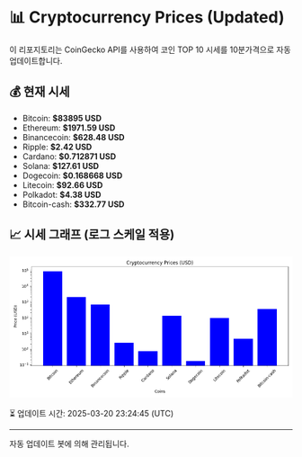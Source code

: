 
# 📊 Cryptocurrency Prices (Updated)

이 리포지토리는 CoinGecko API를 사용하여 코인 TOP 10 시세를 10분가격으로 자동 업데이트합니다.

## 💰 현재 시세
- Bitcoin: **$83895 USD**
- Ethereum: **$1971.59 USD**
- Binancecoin: **$628.48 USD**
- Ripple: **$2.42 USD**
- Cardano: **$0.712871 USD**
- Solana: **$127.61 USD**
- Dogecoin: **$0.168668 USD**
- Litecoin: **$92.66 USD**
- Polkadot: **$4.38 USD**
- Bitcoin-cash: **$332.77 USD**

## 📈 시세 그래프 (로그 스케일 적용)
![Crypto Prices](crypto_prices.png)

⏳ 업데이트 시간: 2025-03-20 23:24:45 (UTC)

---
자동 업데이트 봇에 의해 관리됩니다.
